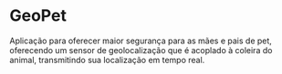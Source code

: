 # GeoPet
Aplicação para oferecer maior segurança para as mães e pais de pet, oferecendo um sensor de geolocalização que é acoplado à coleira do animal, transmitindo sua localização em tempo real.

